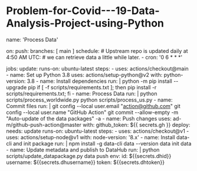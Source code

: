 # Problem-for-Covid---19-Data-Analysis-Project-using-Python
name: 'Process Data'

on:
  push:
    branches: [ main ]
  schedule:
    # Upstream repo is updated daily at 4:50 AM UTC:
    # we can retrieve data a little while later.
    - cron: '0 6 * * *'

jobs:
  update:
    runs-on: ubuntu-latest
    steps:
    - uses: actions/checkout@main
    - name: Set up Python 3.8
      uses: actions/setup-python@v2
      with:
        python-version: 3.8
    - name: Install dependencies
      run: |
        python -m pip install --upgrade pip
        if [ -f scripts/requirements.txt ]; then pip install -r scripts/requirements.txt; fi
    - name: Process Data
      run: |
        python scripts/process_worldwide.py
        python scripts/process_us.py
    - name: Commit files
      run: |
        git config --local user.email "action@github.com"
        git config --local user.name "GitHub Action"
        git commit --allow-empty -m "Auto-update of the data packages" -a
    - name: Push changes
      uses: ad-m/github-push-action@master
      with:
        github_token: ${{ secrets.gh }}
  deploy:
    needs: update
    runs-on: ubuntu-latest
    steps:
    - uses: actions/checkout@v1
    - uses: actions/setup-node@v1
      with:
        node-version: '8.x'
    - name: Install data-cli and init package
      run: |
        npm install -g data-cli
        data --version
        data init data
    - name: Update metadata and publish to DataHub
      run: |
        python scripts/update_datapackage.py
        data push
      env:
        id: ${{secrets.dhid}}
        username: ${{secrets.dhusername}}
        token: ${{secrets.dhtoken}}
